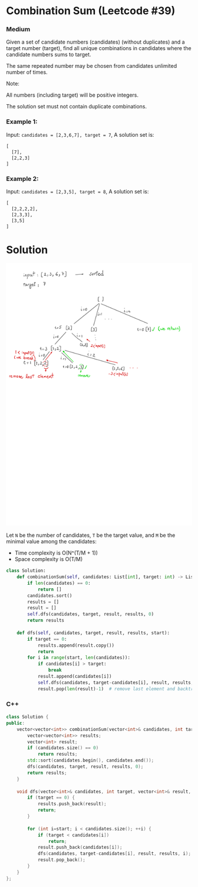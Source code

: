 Combination Sum (Leetcode #39)
===============================
### Medium
Given a set of candidate numbers (candidates) (without duplicates) and a target number (target), find all unique combinations in candidates where the candidate numbers sums to target.

The same repeated number may be chosen from candidates unlimited number of times.

Note:

All numbers (including target) will be positive integers.

The solution set must not contain duplicate combinations.
### Example 1:

Input: `candidates = [2,3,6,7], target = 7`,
A solution set is:
```
[
  [7],
  [2,2,3]
]
```

### Example 2:

Input: `candidates = [2,3,5], target = 8`,
A solution set is:
```
[
  [2,2,2,2],
  [2,3,3],
  [3,5]
]
```
Solution
========
![Explanation](images/image0008.png)

Let `N` be the number of candidates, `T` be the target value, and `M` be the minimal value among the candidates:

* Time complexity is O(N^(T/M + 1))
* Space complexity is O(T/M)

```python
class Solution:
    def combinationSum(self, candidates: List[int], target: int) -> List[List[int]]:
        if len(candidates) == 0:
            return []
        candidates.sort()
        results = []
        result = []
        self.dfs(candidates, target, result, results, 0)
        return results

    def dfs(self, candidates, target, result, results, start):
        if target == 0:
            results.append(result.copy())
            return
        for i in range(start, len(candidates)):
            if candidates[i] > target:
                break
            result.append(candidates[i])
            self.dfs(candidates, target-candidates[i], result, results, i)
            result.pop(len(result)-1)  # remove last element and backtrack
```
### **C++**
```c++
class Solution {
public:
    vector<vector<int>> combinationSum(vector<int>& candidates, int target) {
        vector<vector<int>> results;
        vector<int> result;
        if (candidates.size() == 0)
            return results;
        std::sort(candidates.begin(), candidates.end());    
        dfs(candidates, target, result, results, 0);
        return results;
    }
    
    void dfs(vector<int>& candidates, int target, vector<int>& result, vector<vector<int>>& results, int start) {
        if (target == 0) {
            results.push_back(result);
            return;
        }
        
        for (int i=start; i < candidates.size(); ++i) {
            if (target < candidates[i])
                return;
            result.push_back(candidates[i]);
            dfs(candidates, target-candidates[i], result, results, i);
            result.pop_back();
        }       
    }
};
```
